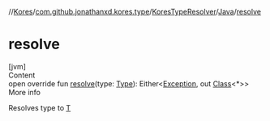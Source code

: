//[Kores](../../../index.md)/[com.github.jonathanxd.kores.type](../../index.md)/[KoresTypeResolver](../index.md)/[Java](index.md)/[resolve](resolve.md)



# resolve  
[jvm]  
Content  
open override fun [resolve](resolve.md)(type: [Type](https://docs.oracle.com/javase/8/docs/api/java/lang/reflect/Type.html)): Either<[Exception](https://kotlinlang.org/api/latest/jvm/stdlib/kotlin/-exception/index.html), out [Class](https://docs.oracle.com/javase/8/docs/api/java/lang/Class.html)<*>>  
More info  


Resolves type to [T](../index.md)

  



